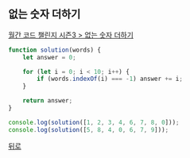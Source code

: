 ## 없는 숫자 더하기

[월간 코드 챌린지 시즌3 > 없는 숫자 더하기](https://programmers.co.kr/learn/courses/30/lessons/86051)

``` js
function solution(words) {
    let answer = 0;

    for (let i = 0; i < 10; i++) {
        if (words.indexOf(i) === -1) answer += i;
    }

    return answer;
}

console.log(solution([1, 2, 3, 4, 6, 7, 8, 0]));
console.log(solution([5, 8, 4, 0, 6, 7, 9]));
```

[뒤로](https://github.com/SeongYongLee/TIL/tree/main/AlgorithmProgrammers)